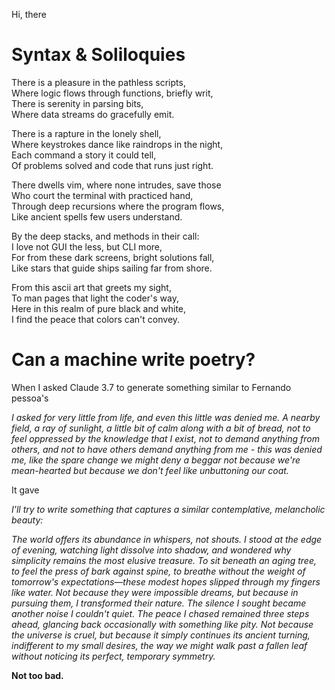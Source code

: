 Hi, there 

# Syntax & Soliloquies
There is a pleasure in the pathless scripts,  
Where logic flows through functions, briefly writ,  
There is serenity in parsing bits,  
Where data streams do gracefully emit.

There is a rapture in the lonely shell,  
Where keystrokes dance like raindrops in the night,  
Each command a story it could tell,  
Of problems solved and code that runs just right. 

There dwells vim, where none intrudes, save those  
Who court the terminal with practiced hand,  
Through deep recursions where the program flows,  
Like ancient spells few users understand.  

By the deep stacks, and methods in their call:  
I love not GUI the less, but CLI more,  
For from these dark screens, bright solutions fall,  
Like stars that guide ships sailing far from shore.  

From this ascii art that greets my sight,  
To man pages that light the coder's way,  
Here in this realm of pure black and white,  
I find the peace that colors can't convey.

# Can a machine write poetry?  

When I asked Claude 3.7 to generate something similar to Fernando pessoa's
 

*I asked for very little from life, and even this little was denied me. A nearby field, a ray of sunlight, a little bit of calm along with a bit of bread, not to feel oppressed by the knowledge that I exist, not to demand anything from others, and not to have others demand anything from me - this was denied me, like the spare change we might deny a beggar not because we're mean-hearted but because we don't feel like unbuttoning our coat.*

It gave

*I'll try to write something that captures a similar contemplative, melancholic beauty:*

*The world offers its abundance in whispers, not shouts. I stood at the edge of evening, watching light dissolve into shadow, and wondered why simplicity remains the most elusive treasure. To sit beneath an aging tree, to feel the press of bark against spine, to breathe without the weight of tomorrow's expectations—these modest hopes slipped through my fingers like water. Not because they were impossible dreams, but because in pursuing them, I transformed their nature. The silence I sought became another noise I couldn't quiet. The peace I chased remained three steps ahead, glancing back occasionally with something like pity. Not because the universe is cruel, but because it simply continues its ancient turning, indifferent to my small desires, the way we might walk past a fallen leaf without noticing its perfect, temporary symmetry.*

**Not too bad.**

